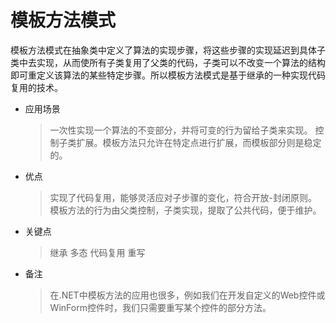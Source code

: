 # 模板方法模式
模板方法模式在抽象类中定义了算法的实现步骤，将这些步骤的实现延迟到具体子类中去实现，从而使所有子类复用了父类的代码，子类可以不改变一个算法的结构即可重定义该算法的某些特定步骤。所以模板方法模式是基于继承的一种实现代码复用的技术。  

* 应用场景
  > 一次性实现一个算法的不变部分，并将可变的行为留给子类来实现。
  > 控制子类扩展。模板方法只允许在特定点进行扩展，而模板部分则是稳定的。

* 优点
  > 实现了代码复用，能够灵活应对子步骤的变化，符合开放-封闭原则。
  > 模板方法的行为由父类控制，子类实现，提取了公共代码，便于维护。 

* 关键点
  > 继承 多态 代码复用 重写

* 备注
  > 在.NET中模板方法的应用也很多，例如我们在开发自定义的Web控件或WinForm控件时，我们只需要重写某个控件的部分方法。